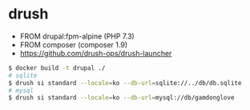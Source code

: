 # drush

- FROM drupal:fpm-alpine (PHP 7.3)
- FROM composer (composer 1.9)
- https://github.com/drush-ops/drush-launcher

```zsh
$ docker build -t drupal ./
# sqlite
$ drush si standard --locale=ko --db-url=sqlite://../db/db.sqlite
# mysql
$ drush si standard --locale=ko --db-url=mysql://db/gamdonglove
```
